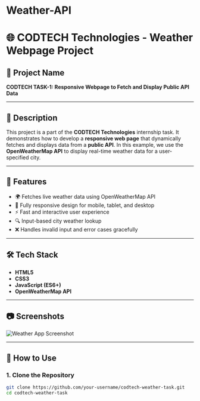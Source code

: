 # Weather-API
# 🌐 CODTECH Technologies - Weather Webpage Project

## 📌 Project Name
**CODTECH TASK-1: Responsive Webpage to Fetch and Display Public API Data**

---

## 🧾 Description

This project is a part of the **CODTECH Technologies** internship task. It demonstrates how to develop a **responsive web page** that dynamically fetches and displays data from a **public API**. In this example, we use the **OpenWeatherMap API** to display real-time weather data for a user-specified city.

---

## 🚀 Features

- 🌍 Fetches live weather data using OpenWeatherMap API  
- 📱 Fully responsive design for mobile, tablet, and desktop  
- ⚡ Fast and interactive user experience  
- 🔍 Input-based city weather lookup  
- ❌ Handles invalid input and error cases gracefully

---

## 🛠 Tech Stack

- **HTML5**  
- **CSS3**  
- **JavaScript (ES6+)**  
- **OpenWeatherMap API**

---

## 📷 Screenshots

![Weather App Screenshot](https://via.placeholder.com/700x400?text=Weather+App+Preview)

---

## 🔑 How to Use

### 1. Clone the Repository

```bash
git clone https://github.com/your-username/codtech-weather-task.git
cd codtech-weather-task
